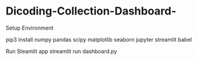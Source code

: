 # Dicoding-Collection-Dashboard-
Setup Environment

pip3 install numpy pandas scipy matplotlib seaborn jupyter streamlit babel

Run Steamlit app
streamlit run dashboard.py
